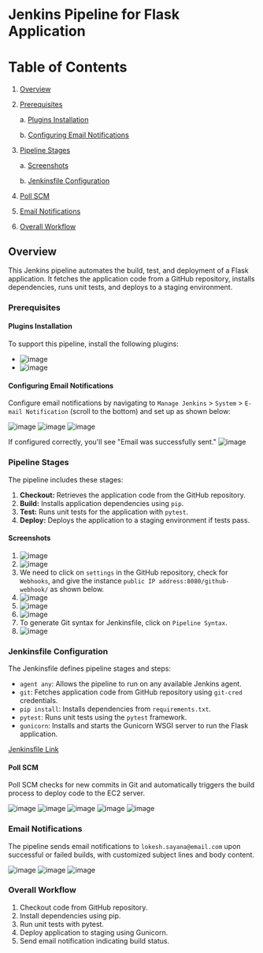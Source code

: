 # Jenkins Pipeline for Flask Application

# Table of Contents

1. [Overview](#overview)

2. [Prerequisites](#prerequisites)

    a. [Plugins Installation](#plugins-installation)

    b. [Configuring Email Notifications](#configuring-email-notifications)

3. [Pipeline Stages](#pipeline-stages)

    a. [Screenshots](#screenshots)

    b. [Jenkinsfile Configuration](#jenkinsfile-configuration)
4. [Poll SCM](#poll-scm)
5. [Email Notifications](#email-notifications)
6. [Overall Workflow](#overall-workflow)


## Overview

This Jenkins pipeline automates the build, test, and deployment of a Flask application. It fetches the application code from a GitHub repository, installs dependencies, runs unit tests, and deploys to a staging environment.

### Prerequisites

#### Plugins Installation

To support this pipeline, install the following plugins:

- ![image](https://github.com/sayanalokesh/Jenkins/assets/105637305/fe102b73-0e09-4f70-a2d4-4e72cb1d52b6)
- ![image](https://github.com/sayanalokesh/Jenkins/assets/105637305/0d524f70-af4b-4037-b475-3e3f3bca4862)


#### Configuring Email Notifications

Configure email notifications by navigating to `Manage Jenkins` > `System` > `E-mail Notification` (scroll to the bottom) and set up as shown below:

![image](https://github.com/sayanalokesh/Jenkins/assets/105637305/4023a0d5-66e3-44a4-b3cc-61b5e17b5f34)
![image](https://github.com/sayanalokesh/Jenkins/assets/105637305/09d0fecb-80bb-46be-ac34-6d283721140f)
![image](https://github.com/sayanalokesh/Jenkins/assets/105637305/5500dabb-892e-45bd-8734-1b471aa4ff6a)

If configured correctly, you'll see "Email was successfully sent."
![image](https://github.com/sayanalokesh/Jenkins/assets/105637305/413c32fc-639c-41ec-be54-efc974c956cb)


### Pipeline Stages

The pipeline includes these stages:

1. **Checkout:** Retrieves the application code from the GitHub repository.
2. **Build:** Installs application dependencies using `pip`.
3. **Test:** Runs unit tests for the application with `pytest`.
4. **Deploy:** Deploys the application to a staging environment if tests pass.

#### Screenshots

1. ![image](https://github.com/sayanalokesh/Jenkins/assets/105637305/d661ba08-9566-4036-816b-339ebcf19c92)
2. ![image](https://github.com/sayanalokesh/Jenkins/assets/105637305/bffc00bb-e4da-4919-aaae-1e18fb9d90d0)
3. We need to click on `settings` in the GitHub repository, check for `Webhooks`, and give the instance `public IP address:8080/github-webhook/` as shown below.
4. ![image](https://github.com/sayanalokesh/Jenkins/assets/105637305/83c036b0-8a02-4f09-abd3-62c55251c0bc)
5. ![image](https://github.com/sayanalokesh/Jenkins/assets/105637305/988bec3c-1cf1-4a8f-9645-d6ab096cd7e6)
6. ![image](https://github.com/sayanalokesh/Jenkins/assets/105637305/1b2cc8c6-e88c-477e-9ffe-4e2e8e8532ad)
7. To generate Git syntax for Jenkinsfile, click on `Pipeline Syntax`.
8. ![image](https://github.com/sayanalokesh/Jenkins/assets/105637305/59354843-7216-43b2-85c4-cb63fe848d18)

### Jenkinsfile Configuration

The Jenkinsfile defines pipeline stages and steps:

- `agent any`: Allows the pipeline to run on any available Jenkins agent.
- `git`: Fetches application code from GitHub repository using `git-cred` credentials.
- `pip install`: Installs dependencies from `requirements.txt`.
- `pytest`: Runs unit tests using the `pytest` framework.
- `gunicorn`: Installs and starts the Gunicorn WSGI server to run the Flask application.

[Jenkinsfile Link](https://github.com/sayanalokesh/Jenkins/blob/main/Jenkinsfile)

#### Poll SCM

Poll SCM checks for new commits in Git and automatically triggers the build process to deploy code to the EC2 server.

![image](https://github.com/sayanalokesh/Jenkins/assets/105637305/b8d911b2-3b32-4299-9f0d-cec0b6fd9ccd)
![image](https://github.com/sayanalokesh/Jenkins/assets/105637305/44db720d-f903-427c-b58f-be7aee0f9c7b)
![image](https://github.com/sayanalokesh/Jenkins/assets/105637305/e9e4a009-af18-4512-9b40-0790d450c16d)
![image](https://github.com/sayanalokesh/Jenkins/assets/105637305/a38f31c6-09b2-427c-a21c-a6128b9d40b1)
![image](https://github.com/sayanalokesh/Jenkins/assets/105637305/373cd1fa-789f-454b-a892-e5315e7109d3)

### Email Notifications

The pipeline sends email notifications to `lokesh.sayana@email.com` upon successful or failed builds, with customized subject lines and body content.

![image](https://github.com/sayanalokesh/Jenkins/assets/105637305/2a2c298f-d1be-44f0-8ef0-f7f772cbae1f)
![image](https://github.com/sayanalokesh/Jenkins/assets/105637305/2fcf4b86-0ff1-46c1-9060-8f073db8c999)
![image](https://github.com/sayanalokesh/Jenkins/assets/105637305/8564462f-d15d-4951-b78c-31583ac9ddf2)


### Overall Workflow

1. Checkout code from GitHub repository.
2. Install dependencies using pip.
3. Run unit tests with pytest.
4. Deploy application to staging using Gunicorn.
5. Send email notification indicating build status.
